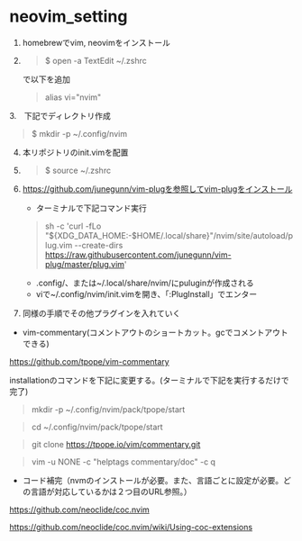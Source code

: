 # neovim_setting

1. homebrewでvim, neovimをインストール
2. > $ open -a TextEdit ~/.zshrc
   
   で以下を追加
   > alias vi="nvim"

 
3.　下記でディレクトリ作成
   > $ mkdir -p ~/.config/nvim

4. 本リポジトリのinit.vimを配置
5. > $ source ~/.zshrc
   
7. https://github.com/junegunn/vim-plugを参照してvim-plugをインストール
   * ターミナルで下記コマンド実行 
   > sh -c 'curl -fLo "${XDG_DATA_HOME:-$HOME/.local/share}"/nvim/site/autoload/plug.vim --create-dirs \
       https://raw.githubusercontent.com/junegunn/vim-plug/master/plug.vim'
   * .config/、または~/.local/share/nvim/にpuluginが作成される
   * viで~/.config/nvim/init.vimを開き、「:PlugInstall」でエンター
8. 同様の手順でその他プラグインを入れていく


* vim-commentary(コメントアウトのショートカット。gcでコメントアウトできる)

https://github.com/tpope/vim-commentary

installationのコマンドを下記に変更する。(ターミナルで下記を実行するだけで完了)

> mkdir -p ~/.config/nvim/pack/tpope/start

> cd ~/.config/nvim/pack/tpope/start

> git clone https://tpope.io/vim/commentary.git

> vim -u NONE -c "helptags commentary/doc" -c q


* コード補完（nvmのインストールが必要。また、言語ごとに設定が必要。どの言語が対応しているかは２つ目のURL参照。）

https://github.com/neoclide/coc.nvim

https://github.com/neoclide/coc.nvim/wiki/Using-coc-extensions
